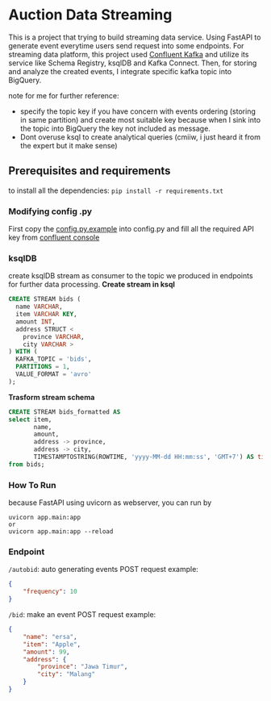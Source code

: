 # Auction Data Streaming
This is a project that trying to build streaming data service. Using FastAPI to generate event everytime users send request into some endpoints. For streaming data platform, this project used [Confluent Kafka](https://www.confluent.io/home/) and utilize its service like Schema Registry, ksqlDB and Kafka Connect. Then, for storing and analyze the created events, I integrate specific kafka topic into BigQuery.

note for me for further reference:
- specify the topic key if you have concern with events ordering (storing in same partition) and create most suitable key because when I sink into the topic into BigQuery the key not included as message.
- Dont overuse ksql to create analytical queries (cmiiw, i just heard it from the expert but it make sense)

## Prerequisites and requirements
to install all the dependencies:
`pip install -r requirements.txt`

### Modifying config .py
First copy the [config.py.example](./config.py.example) into config.py and fill all the required API key from [confluent console](https://confluent.cloud/)

### ksqlDB 
create ksqlDB stream as consumer to the topic we produced in endpoints for further data processing.
**Create stream in ksql**
```sql
CREATE STREAM bids (
  name VARCHAR,
  item VARCHAR KEY,
  amount INT, 
  address STRUCT <
    province VARCHAR, 
    city VARCHAR >
) WITH (
  KAFKA_TOPIC = 'bids',
  PARTITIONS = 1,
  VALUE_FORMAT = 'avro'
);
```
**Trasform stream schema**
```sql
CREATE STREAM bids_formatted AS
select item,
       name,
       amount,
       address -> province, 
       address -> city,
       TIMESTAMPTOSTRING(ROWTIME, 'yyyy-MM-dd HH:mm:ss', 'GMT+7') AS timestamp 
from bids;
```
### How To Run
because FastAPI using uvicorn as webserver, you can run by 
```
uvicorn app.main:app
or
uvicorn app.main:app --reload
```

### Endpoint
`/autobid`: auto generating events 
POST request example:
```json
{
    "frequency": 10
}
```

`/bid`: make an event
POST request example:
```json
{
    "name": "ersa",
    "item": "Apple",
    "amount": 99,
    "address": {
        "province": "Jawa Timur",
        "city": "Malang"
    }
}
```
